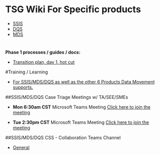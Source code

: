 
# TSG Wiki For Specific products

- [SSIS](https://dev.azure.com/Supportability/Big%20Data/_wiki/wikis/Big-Data.wiki/331803/SQL-Server-Integration-Services) 
- [DQS](https://dev.azure.com/Supportability/Big%20Data/_wiki/wikis/Big-Data.wiki/331809/Data-Quality-Services)
- [MDS](https://dev.azure.com/Supportability/Big%20Data/_wiki/wikis/Big-Data.wiki/331807/Master-Data-Services)

# 
# 

**Phase 1 processes / guides / docs:**
- [Transition plan, day 1, hot cut ](https://microsofteur.sharepoint.com/:p:/t/WWDataMovement/EfweBjcgi8RHpSvoBgHSOmIBGhyvu1Cl_SahJZn74zHJbg?e=AnNXV0)

#Training / Learning 
- [For SSIS/MDS/DQS as well as the other 6 Products Data Movement supports.](https://dev.azure.com/Supportability/Big%20Data/_wiki/wikis/Big-Data.wiki/286261/Support-Engineer-Training) 

##SSIS/MDS/DQS Case Triage Meetings w/ TA/SEE/SMEs
 
- **Mon 6:30am CST** 
Microsoft Teams Meeting
[Click here to join the meeting](https://teams.microsoft.com/l/meetup-join/19%3ameeting_YjZkM2IyZTItMzQ3NS00MWE4LTkzODEtZTRjMmRlMWJjYWU5%40thread.v2/0?context=%7b%22Tid%22%3a%2272f988bf-86f1-41af-91ab-2d7cd011db47%22%2c%22Oid%22%3a%223b3fe204-ab8b-400c-ad3d-d3e80cd70eee%22%7d)

- **Tue 2:30pm CST** 
Microsoft Teams Meeting
[Click here to join the meeting](https://teams.microsoft.com/l/meetup-join/19%3ameeting_YjZkM2IyZTItMzQ3NS00MWE4LTkzODEtZTRjMmRlMWJjYWU5%40thread.v2/0?context=%7b%22Tid%22%3a%2272f988bf-86f1-41af-91ab-2d7cd011db47%22%2c%22Oid%22%3a%223b3fe204-ab8b-400c-ad3d-d3e80cd70eee%22%7d)

##SSIS/MDS/DQS CSS - Collaboration Teams Channel
- [General](https://teams.microsoft.com/l/channel/19%3a12b9a87efd3c462e82c04e455a299265%40thread.tacv2/General?groupId=5aecbfad-4c41-487e-8bf8-8d187d11927b&tenantId=72f988bf-86f1-41af-91ab-2d7cd011db47)